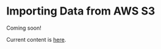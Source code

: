 # Importing Data from AWS S3

Coming soon!

Current content is [here](https://iexcloud.zendesk.com/hc/en-us/articles/6123321712915-importing-data-from-AWS-S3).